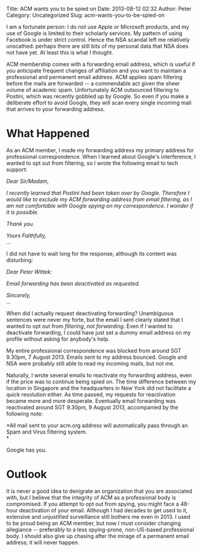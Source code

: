 Title: ACM wants you to be spied on
Date: 2013-08-12 02:32
Author: Peter
Category: Uncategorized
Slug: acm-wants-you-to-be-spied-on

I am a fortunate person: I do not use Apple or Microsoft products, and
my use of Google is limited to their scholarly services. My pattern of
using Facebook is under strict control. Hence the NSA scandal left me
relatively unscathed: perhaps there are still bits of my personal data
that NSA does not have yet. At least this is what I thought.

ACM membership comes with a forwarding email address, which is useful if
you anticipate frequent changes of affiliation and you want to maintain
a professional and permanent email address. ACM applies spam filtering
before the mails are forwarded -- a commendable act given the sheer
volume of academic spam. Unfortunately ACM outsourced filtering to
Postini, which was recently gobbled up by Google. So even if you make a
deliberate effort to avoid Google, they will scan every single incoming
mail that arrives to your forwarding address.

What Happened
=============

As an ACM member, I made my forwarding address my primary address for
professional correspondence. When I learned about Google's interference,
I wanted to opt out from filtering, so I wrote the following email to
tech support:

*Dear Sir/Madam,*

*I recently learned that Postini had been taken over by Google.
Therefore I would like to exclude my ACM forwarding address from email
filtering, as I am not comfortable with Google spying on my
correspondence. I wonder if it is possible.*

*Thank you.*

*Yours Faithfully,*  
*...*

I did not have to wait long for the response, although its content was
disturbing:

*Dear Peter Wittek:*

*Email forwarding has been deactivated as requested.*

*Sincerely,*  
*...*

When did I actually request deactivating forwarding? Unambiguous
sentences were never my forte, but the email I sent clearly stated that
I wanted to opt out from *filtering*, not *forwarding*. Even if I wanted
to deactivate forwarding, I could have just set a dummy email address on
my profile without asking for anybody's help.

My entire professional correspondence was blocked from around SGT
9.30pm, 7 August 2013. Emails sent to my address bounced. Google and NSA
were probably still able to read my incoming mails, but not me.

Naturally, I wrote several emails to reactivate my forwarding address,
even if the price was to continue being spied on. The time difference
between my location in Singapore and the headquarters in New York did
not facilitate a quick resolution either. As time passed, my requests
for reactivation became more and more desperate. Eventually email
forwarding was reactivated around SGT 9.30pm, 9 August 2013, accompanied
by the following note:

*All mail sent to your acm.org address will automatically pass through
an Spam and Virus filtering system.  
*

Google has you.

Outlook
=======

It is never a good idea to denigrate an organization that you are
associated with, but I believe that the integrity of ACM as a
professional body is compromised. If you attempt to opt out from spying,
you might face a 48-hour deactivation of your email. Although I had
decades to get used to it, extensive and unjustified surveillance still
bothers me even in 2013. I used to be proud being an ACM member, but now
I must consider changing allegiance -- preferably to a less
spying-prone, non-US-based professional body. I should also give up
chasing after the mirage of a permanent email address; it will never
happen.

